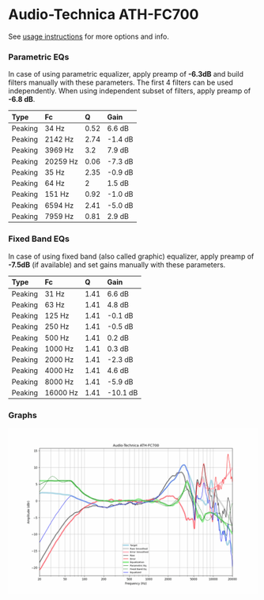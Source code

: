 # Audio-Technica ATH-FC700
See [usage instructions](https://github.com/jaakkopasanen/AutoEq#usage) for more options and info.

### Parametric EQs
In case of using parametric equalizer, apply preamp of **-6.3dB** and build filters manually
with these parameters. The first 4 filters can be used independently.
When using independent subset of filters, apply preamp of **-6.8 dB**.

| Type    | Fc       |    Q | Gain    |
|:--------|:---------|:-----|:--------|
| Peaking | 34 Hz    | 0.52 | 6.6 dB  |
| Peaking | 2142 Hz  | 2.74 | -1.4 dB |
| Peaking | 3969 Hz  | 3.2  | 7.9 dB  |
| Peaking | 20259 Hz | 0.06 | -7.3 dB |
| Peaking | 35 Hz    | 2.35 | -0.9 dB |
| Peaking | 64 Hz    | 2    | 1.5 dB  |
| Peaking | 151 Hz   | 0.92 | -1.0 dB |
| Peaking | 6594 Hz  | 2.41 | -5.0 dB |
| Peaking | 7959 Hz  | 0.81 | 2.9 dB  |

### Fixed Band EQs
In case of using fixed band (also called graphic) equalizer, apply preamp of **-7.5dB**
(if available) and set gains manually with these parameters.

| Type    | Fc       |    Q | Gain     |
|:--------|:---------|:-----|:---------|
| Peaking | 31 Hz    | 1.41 | 6.6 dB   |
| Peaking | 63 Hz    | 1.41 | 4.8 dB   |
| Peaking | 125 Hz   | 1.41 | -0.1 dB  |
| Peaking | 250 Hz   | 1.41 | -0.5 dB  |
| Peaking | 500 Hz   | 1.41 | 0.2 dB   |
| Peaking | 1000 Hz  | 1.41 | 0.3 dB   |
| Peaking | 2000 Hz  | 1.41 | -2.3 dB  |
| Peaking | 4000 Hz  | 1.41 | 4.6 dB   |
| Peaking | 8000 Hz  | 1.41 | -5.9 dB  |
| Peaking | 16000 Hz | 1.41 | -10.1 dB |

### Graphs
![](./Audio-Technica%20ATH-FC700.png)
